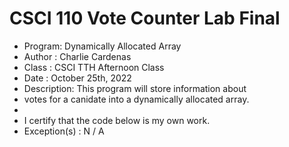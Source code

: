 # CSCI 110 Vote Counter Lab Final
* Program: Dynamically Allocated Array
* Author : Charlie Cardenas
* Class  : CSCI TTH Afternoon Class
* Date   : October 25th, 2022
* Description: This program will store information about
* votes for a canidate into a dynamically allocated array.
*
* I certify that the code below is my own work.
*   Exception(s) : N / A

